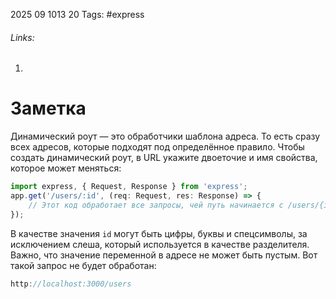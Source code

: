 2025 09 1013 20
Tags: #express 
###### Links: 
1) 
# Заметка
Динамический роут — это обработчики шаблона адреса. То есть сразу всех адресов, которые подходят под определённое правило. Чтобы создать динамический роут, в URL укажите двоеточие и имя свойства, которое может меняться:
```ts
import express, { Request, Response } from 'express';
app.get('/users/:id', (req: Request, res: Response) => { 
    // Этот код обработает все запросы, чей путь начинается с /users/{id}
});
```
В качестве значения `id` могут быть цифры, буквы и спецсимволы, за исключением слеша, который используется в качестве разделителя. Важно, что значение переменной в адресе не может быть пустым. Вот такой запрос не будет обработан:
```ts
http://localhost:3000/users
```
## 
